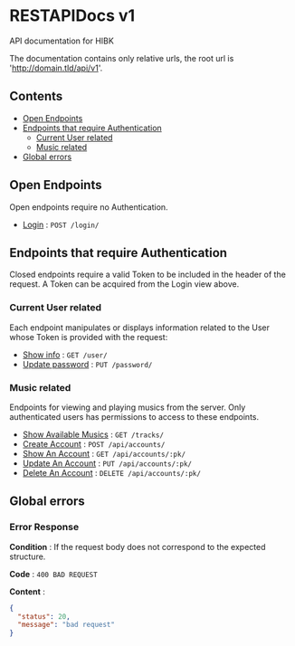 # RESTAPIDocs v1

API documentation for HIBK

The documentation contains only relative urls, the root url is 'http://domain.tld/api/v1'.

## Contents
- [Open Endpoints](#open-endpoints)
- [Endpoints that require Authentication](#endpoints-that-require-authentication)
  - [Current User related](#curent-user-related)
  - [Music related](#music-related)
- [Global errors](#global-errors)

## Open Endpoints

Open endpoints require no Authentication.

* [Login](login.md) : `POST /login/`

## Endpoints that require Authentication

Closed endpoints require a valid Token to be included in the header of the
request. A Token can be acquired from the Login view above.

### Current User related

Each endpoint manipulates or displays information related to the User whose
Token is provided with the request:

* [Show info](user/get.md) : `GET /user/`
* [Update password](user/put.md) : `PUT /password/`

### Music related

Endpoints for viewing and playing musics from the server.
Only authenticated users has permissions to access to these endpoints.

* [Show Available Musics](musics/get.md) : `GET /tracks/`
* [Create Account](accounts/post.md) : `POST /api/accounts/`
* [Show An Account](accounts/pk/get.md) : `GET /api/accounts/:pk/`
* [Update An Account](accounts/pk/put.md) : `PUT /api/accounts/:pk/`
* [Delete An Account](accounts/pk/delete.md) : `DELETE /api/accounts/:pk/`

## Global errors

### Error Response

**Condition** : If the request body does not correspond to the expected structure.

**Code** : `400 BAD REQUEST`

**Content** :

```json
{
  "status": 20,
  "message": "bad request"
}
```

